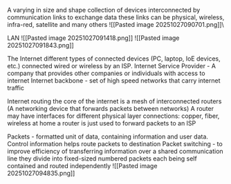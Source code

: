 A varying in size and shape collection of devices interconnected by communication links to exchange data these links can be physical, wireless, infra-red, satellite and many others
![[Pasted image 20251027090701.png]]\

LAN
![[Pasted image 20251027091418.png]] 
![[Pasted image 20251027091843.png]]

The Internet
different types of connected devices (PC, laptop, IoE devices, etc.) connected wired or wireless by an ISP. 
	Internet Service Provider - A company that provides other companies or individuals with access to internet
	Internet backbone - set of high speed networks that carry internet traffic 

Internet routing 
the core of the internet is a mesh of interconnected routers (A networking device that forwards packets between networks) 
	A router may have interfaces for different physical layer connections: copper, fiber, wireless 
	at home a router is just used to forward packets to an ISP

Packets - formatted unit of data, containing information and user data. Control information helps route packets to destination
	Packet switching - to improve efficiency of transferring information over a shared communication line they divide into fixed-sized numbered packets each being self contained and routed independently 
![[Pasted image 20251027094835.png]]

